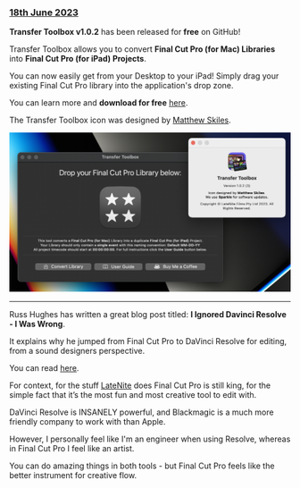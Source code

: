 ### [18th June 2023](/news/20230618)

**Transfer Toolbox v1.0.2** has been released for **free** on GitHub!

Transfer Toolbox allows you to convert **Final Cut Pro (for Mac) Libraries** into **Final Cut Pro (for iPad) Projects**.

You can now easily get from your Desktop to your iPad! Simply drag your existing Final Cut Pro library into the application's drop zone.

You can learn more and **download for free** [here](https://transfertoolbox.io).

The Transfer Toolbox icon was designed by [Matthew Skiles](https://matthewskiles.com).

![](/static/transfer-toolbox-about.png)

---

Russ Hughes has written a great blog post titled: **I Ignored Davinci Resolve - I Was Wrong**.

It explains why he jumped from Final Cut Pro to DaVinci Resolve for editing, from a sound designers perspective.

You can read [here](https://www.pro-tools-expert.com/production-expert-1/i-ignored-davinci-resolve-i-was-wrong).

For context, for the stuff [LateNite](https://latenitefilms.com) does Final Cut Pro is still king, for the simple fact that it’s the most fun and most creative tool to edit with.

DaVinci Resolve is INSANELY powerful, and Blackmagic is a much more friendly company to work with than Apple.

However, I personally feel like I'm an engineer when using Resolve, whereas in Final Cut Pro I feel like an artist.

You can do amazing things in both tools - but Final Cut Pro feels like the better instrument for creative flow.